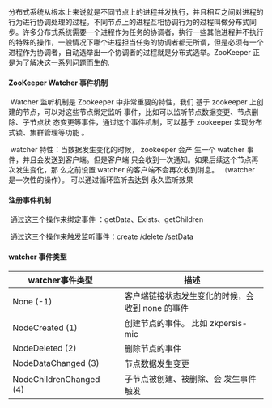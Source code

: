 ​	分布式系统从根本上来说就是不同节点上的进程并发执行，并且相互之间对进程的行为进行协调处理的过程。不同节点上的进程互相协调行为的过程叫做分布式同步。许多分布式系统需要一个进程作为任务的协调者，执行一些其他进程并不执行的特殊的操作，一般情况下哪个进程担当任务的协调者都无所谓，但是必须有一个进程作为协调者，自动选举出一个协调者的过程就是分布式选举。ZooKeeper 正是为了解决这一系列问题而生的.

#### ZooKeeper Watcher 事件机制

​	Watcher 监听机制是 Zookeeper 中非常重要的特性，我们 基于 zookeeper 上创建的节点，可以对这些节点绑定监听 事件，比如可以监听节点数据变更、节点删除、子节点状 态变更等事件，通过这个事件机制，可以基于 zookeeper 实现分布式锁、集群管理等功能 。

​	watcher 特性：当数据发生变化的时候， zookeeper 会产 生一个 watcher 事件，并且会发送到客户端。但是客户端 只会收到一次通知。如果后续这个节点再次发生变化，那 么之前设置 watcher 的客户端不会再次收到消息。 （watcher 是一次性的操作）。 可以通过循环监听去达到 永久监听效果 

#### 注册事件机制 

​	通过这三个操作来绑定事件 ：getData、Exists、getChildren 

​	通过这三个操作来触发监听事件：create /delete /setData 

####  watcher 事件类型 

| watcher事件类型         |      | 描述                                              |
| ----------------------- | ---- | ------------------------------------------------- |
| None (-1)               |      | 客户端链接状态发生变化的时候，会 收到 none 的事件 |
| NodeCreated (1)         |      | 创建节点的事件。 比如 zkpersis-mic                |
| NodeDeleted (2)         |      | 删除节点的事件                                    |
| NodeDataChanged (3)     |      | 节点数据发生变更                                  |
| NodeChildrenChanged (4) |      | 子节点被创建、被删除、会 发生事件触发             |

